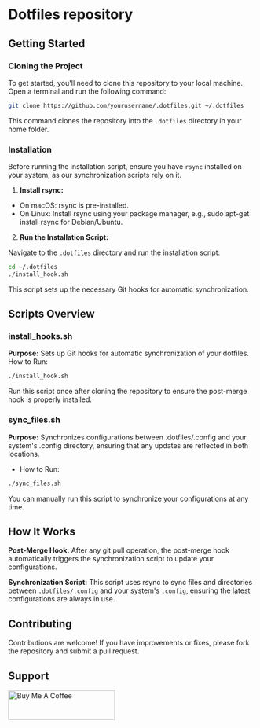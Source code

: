 # Dotfiles repository

## Getting Started
### Cloning the Project
To get started, you'll need to clone this repository to your local machine. Open a terminal and run the following command:

```sh
git clone https://github.com/yourusername/.dotfiles.git ~/.dotfiles
```

This command clones the repository into the `.dotfiles` directory in your home folder.

### Installation
Before running the installation script, ensure you have `rsync` installed on your system, as our synchronization scripts rely on it.

1. **Install rsync:**

- On macOS: rsync is pre-installed.
- On Linux: Install rsync using your package manager, e.g., sudo apt-get install rsync for Debian/Ubuntu.

2. **Run the Installation Script:**

Navigate to the `.dotfiles` directory and run the installation script:

```sh
cd ~/.dotfiles
./install_hook.sh
```

This script sets up the necessary Git hooks for automatic synchronization.

## Scripts Overview

### install_hooks.sh
**Purpose:** Sets up Git hooks for automatic synchronization of your dotfiles.
How to Run:
```sh
./install_hook.sh
```

Run this script once after cloning the repository to ensure the post-merge hook is properly installed.

### sync_files.sh

**Purpose:** Synchronizes configurations between .dotfiles/.config and your system's .config directory, ensuring that any updates are reflected in both locations.
- How to Run:
  
```sh
./sync_files.sh
```
You can manually run this script to synchronize your configurations at any time.

## How It Works

**Post-Merge Hook:** After any git pull operation, the post-merge hook automatically triggers the synchronization script to update your configurations.

**Synchronization Script:** This script uses rsync to sync files and directories between `.dotfiles/.config` and your system's `.config`, ensuring the latest configurations are always in use.

## Contributing
Contributions are welcome! If you have improvements or fixes, please fork the repository and submit a pull request.

## Support
<a href="https://www.buymeacoffee.com/0grre" target="_blank"><img src="https://cdn.buymeacoffee.com/buttons/v2/default-yellow.png" alt="Buy Me A Coffee" style="height: 60px !important;width: 217px !important;" ></a>
